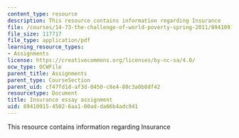 ```yaml
---
content_type: resource
description: This resource contains information regarding Insurance
file: /courses/14-73-the-challenge-of-world-poverty-spring-2011/8941091545026aa100adda66b4adc941_MIT14_73S11_Insurance.pdf
file_size: 117717
file_type: application/pdf
learning_resource_types:
- Assignments
license: https://creativecommons.org/licenses/by-nc-sa/4.0/
ocw_type: OCWFile
parent_title: Assignments
parent_type: CourseSection
parent_uid: cf47fd1d-af3d-0450-c8e4-80c3a0b8df42
resourcetype: Document
title: Insurance essay assignment
uid: 89410915-4502-6aa1-00ad-da66b4adc941
---
```

This resource contains information regarding Insurance